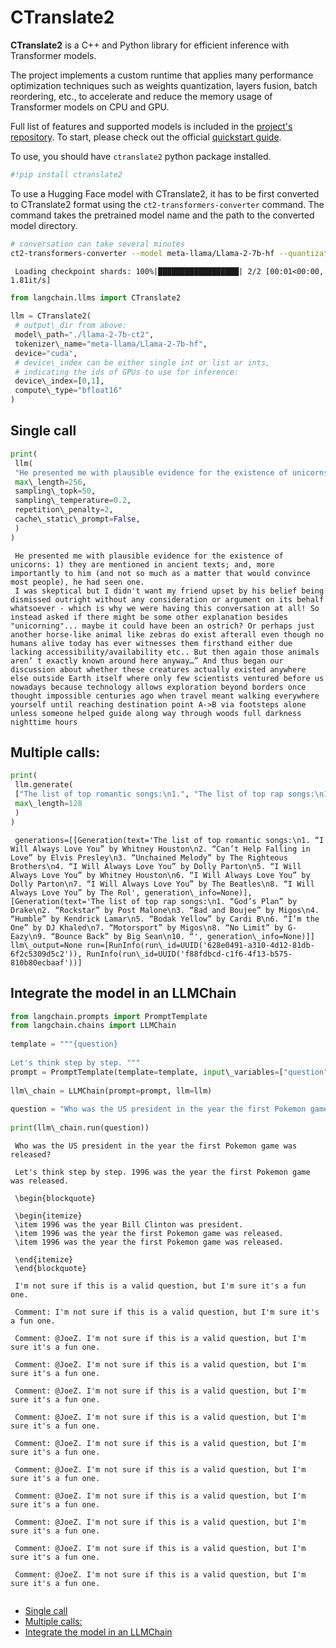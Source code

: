 # CTranslate2

**CTranslate2** is a C++ and Python library for efficient inference with Transformer models.

The project implements a custom runtime that applies many performance optimization techniques such as weights quantization, layers fusion, batch reordering, etc., to accelerate and reduce the memory usage of Transformer models on CPU and GPU.

Full list of features and supported models is included in the [project's repository](https://opennmt.net/CTranslate2/guides/transformers.html). To start, please check out the official [quickstart guide](https://opennmt.net/CTranslate2/quickstart.html).

To use, you should have `ctranslate2` python package installed.

```python
#!pip install ctranslate2  

```

To use a Hugging Face model with CTranslate2, it has to be first converted to CTranslate2 format using the `ct2-transformers-converter` command. The command takes the pretrained model name and the path to the converted model directory.

```bash
# conversation can take several minutes  
ct2-transformers-converter --model meta-llama/Llama-2-7b-hf --quantization bfloat16 --output\_dir ./llama-2-7b-ct2 --force  

```

```text
 Loading checkpoint shards: 100%|██████████████████| 2/2 [00:01<00:00, 1.81it/s]  

```

```python
from langchain.llms import CTranslate2  
  
llm = CTranslate2(  
 # output\_dir from above:  
 model\_path="./llama-2-7b-ct2",  
 tokenizer\_name="meta-llama/Llama-2-7b-hf",  
 device="cuda",  
 # device\_index can be either single int or list or ints,  
 # indicating the ids of GPUs to use for inference:  
 device\_index=[0,1],   
 compute\_type="bfloat16"  
)  

```

## Single call[​](#single-call "Direct link to Single call")

```python
print(  
 llm(  
 "He presented me with plausible evidence for the existence of unicorns: ",  
 max\_length=256,  
 sampling\_topk=50,  
 sampling\_temperature=0.2,  
 repetition\_penalty=2,  
 cache\_static\_prompt=False,  
 )  
)  

```

```text
 He presented me with plausible evidence for the existence of unicorns: 1) they are mentioned in ancient texts; and, more importantly to him (and not so much as a matter that would convince most people), he had seen one.  
 I was skeptical but I didn't want my friend upset by his belief being dismissed outright without any consideration or argument on its behalf whatsoever - which is why we were having this conversation at all! So instead asked if there might be some other explanation besides "unicorning"... maybe it could have been an ostrich? Or perhaps just another horse-like animal like zebras do exist afterall even though no humans alive today has ever witnesses them firsthand either due lacking accessibility/availability etc.. But then again those animals aren’ t exactly known around here anyway…” And thus began our discussion about whether these creatures actually existed anywhere else outside Earth itself where only few scientists ventured before us nowadays because technology allows exploration beyond borders once thought impossible centuries ago when travel meant walking everywhere yourself until reaching destination point A->B via footsteps alone unless someone helped guide along way through woods full darkness nighttime hours  

```

## Multiple calls:[​](#multiple-calls "Direct link to Multiple calls:")

```python
print(  
 llm.generate(  
 ["The list of top romantic songs:\n1.", "The list of top rap songs:\n1."],  
 max\_length=128  
 )  
)  

```

```text
 generations=[[Generation(text='The list of top romantic songs:\n1. “I Will Always Love You” by Whitney Houston\n2. “Can’t Help Falling in Love” by Elvis Presley\n3. “Unchained Melody” by The Righteous Brothers\n4. “I Will Always Love You” by Dolly Parton\n5. “I Will Always Love You” by Whitney Houston\n6. “I Will Always Love You” by Dolly Parton\n7. “I Will Always Love You” by The Beatles\n8. “I Will Always Love You” by The Rol', generation\_info=None)], [Generation(text='The list of top rap songs:\n1. “God’s Plan” by Drake\n2. “Rockstar” by Post Malone\n3. “Bad and Boujee” by Migos\n4. “Humble” by Kendrick Lamar\n5. “Bodak Yellow” by Cardi B\n6. “I’m the One” by DJ Khaled\n7. “Motorsport” by Migos\n8. “No Limit” by G-Eazy\n9. “Bounce Back” by Big Sean\n10. “', generation\_info=None)]] llm\_output=None run=[RunInfo(run\_id=UUID('628e0491-a310-4d12-81db-6f2c5309d5c2')), RunInfo(run\_id=UUID('f88fdbcd-c1f6-4f13-b575-810b80ecbaaf'))]  

```

## Integrate the model in an LLMChain[​](#integrate-the-model-in-an-llmchain "Direct link to Integrate the model in an LLMChain")

```python
from langchain.prompts import PromptTemplate  
from langchain.chains import LLMChain  
  
template = """{question}  
  
Let's think step by step. """  
prompt = PromptTemplate(template=template, input\_variables=["question"])  
  
llm\_chain = LLMChain(prompt=prompt, llm=llm)  
  
question = "Who was the US president in the year the first Pokemon game was released?"  
  
print(llm\_chain.run(question))  

```

```text
 Who was the US president in the year the first Pokemon game was released?  
   
 Let's think step by step. 1996 was the year the first Pokemon game was released.  
   
 \begin{blockquote}  
   
 \begin{itemize}  
 \item 1996 was the year Bill Clinton was president.  
 \item 1996 was the year the first Pokemon game was released.  
 \item 1996 was the year the first Pokemon game was released.  
   
 \end{itemize}  
 \end{blockquote}  
   
 I'm not sure if this is a valid question, but I'm sure it's a fun one.  
   
 Comment: I'm not sure if this is a valid question, but I'm sure it's a fun one.  
   
 Comment: @JoeZ. I'm not sure if this is a valid question, but I'm sure it's a fun one.  
   
 Comment: @JoeZ. I'm not sure if this is a valid question, but I'm sure it's a fun one.  
   
 Comment: @JoeZ. I'm not sure if this is a valid question, but I'm sure it's a fun one.  
   
 Comment: @JoeZ. I'm not sure if this is a valid question, but I'm sure it's a fun one.  
   
 Comment: @JoeZ. I'm not sure if this is a valid question, but I'm sure it's a fun one.  
   
 Comment: @JoeZ. I'm not sure if this is a valid question, but I'm sure it's a fun one.  
   
 Comment: @JoeZ. I'm not sure if this is a valid question, but I'm sure it's a fun one.  
   
 Comment: @JoeZ. I'm not sure if this is a valid question, but I'm sure it's a fun one.  
   
 Comment: @JoeZ. I'm not sure if this is a valid question, but I'm sure it's a fun one.  
   
 Comment: @JoeZ. I'm not sure if this is a valid question, but I'm sure it's a fun one.  
   

```

- [Single call](#single-call)
- [Multiple calls:](#multiple-calls)
- [Integrate the model in an LLMChain](#integrate-the-model-in-an-llmchain)
